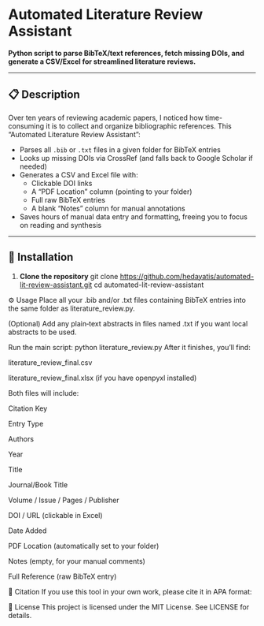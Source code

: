 # Automated Literature Review Assistant

**Python script to parse BibTeX/text references, fetch missing DOIs, and generate a CSV/Excel for streamlined literature reviews.**

---

## 📋 Description

Over ten years of reviewing academic papers, I noticed how time-consuming it is to collect and organize bibliographic references. This “Automated Literature Review Assistant”:

- Parses all `.bib` or `.txt` files in a given folder for BibTeX entries  
- Looks up missing DOIs via CrossRef (and falls back to Google Scholar if needed)  
- Generates a CSV and Excel file with:
  - Clickable DOI links  
  - A “PDF Location” column (pointing to your folder)  
  - Full raw BibTeX entries  
  - A blank “Notes” column for manual annotations  
- Saves hours of manual data entry and formatting, freeing you to focus on reading and synthesis

---

## 🚀 Installation

1. **Clone the repository**
   git clone https://github.com/hedayatis/automated-lit-review-assistant.git
   cd automated-lit-review-assistant


⚙️ Usage
Place all your .bib and/or .txt files containing BibTeX entries into the same folder as literature_review.py.

(Optional) Add any plain‐text abstracts in files named <CitationKey>.txt if you want local abstracts to be used.

Run the main script:
python literature_review.py
After it finishes, you’ll find:

literature_review_final.csv

literature_review_final.xlsx (if you have openpyxl installed)

Both files will include:

Citation Key

Entry Type

Authors

Year

Title

Journal/Book Title

Volume / Issue / Pages / Publisher

DOI / URL (clickable in Excel)

Date Added

PDF Location (automatically set to your folder)

Notes (empty, for your manual comments)

Full Reference (raw BibTeX entry)

🎯 Citation
If you use this tool in your own work, please cite it in APA format:

📝 License
This project is licensed under the MIT License. See LICENSE for details.
